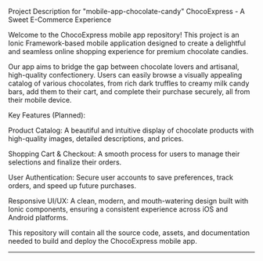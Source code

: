 Project Description for "mobile-app-chocolate-candy"
ChocoExpress - A Sweet E-Commerce Experience

Welcome to the ChocoExpress mobile app repository! This project is an Ionic Framework-based mobile application designed to create a delightful and seamless online shopping experience for premium chocolate candies.

Our app aims to bridge the gap between chocolate lovers and artisanal, high-quality confectionery. Users can easily browse a visually appealing catalog of various chocolates, from rich dark truffles to creamy milk candy bars, add them to their cart, and complete their purchase securely, all from their mobile device.

Key Features (Planned):

Product Catalog: A beautiful and intuitive display of chocolate products with high-quality images, detailed descriptions, and prices.

Shopping Cart & Checkout: A smooth process for users to manage their selections and finalize their orders.

User Authentication: Secure user accounts to save preferences, track orders, and speed up future purchases.

Responsive UI/UX: A clean, modern, and mouth-watering design built with Ionic components, ensuring a consistent experience across iOS and Android platforms.

This repository will contain all the source code, assets, and documentation needed to build and deploy the ChocoExpress mobile app.

---
